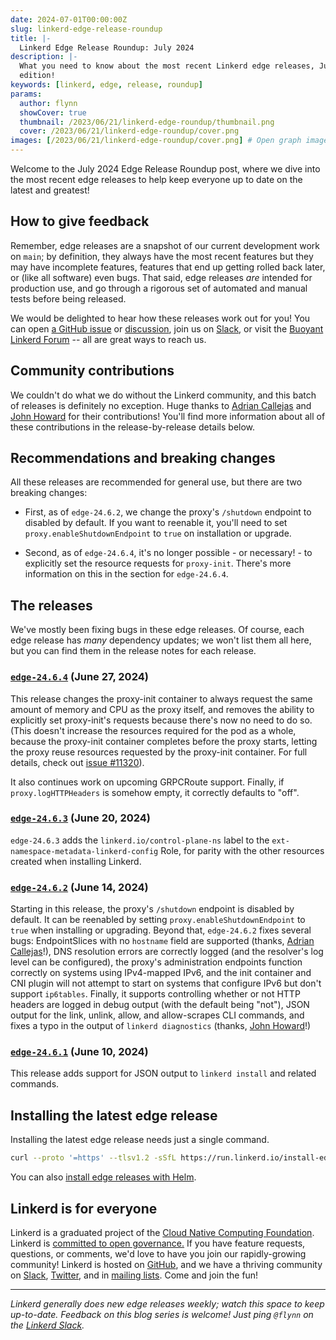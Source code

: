 ```yaml
---
date: 2024-07-01T00:00:00Z
slug: linkerd-edge-release-roundup
title: |-
  Linkerd Edge Release Roundup: July 2024
description: |-
  What you need to know about the most recent Linkerd edge releases, July 2024
  edition!
keywords: [linkerd, edge, release, roundup]
params:
  author: flynn
  showCover: true
  thumbnail: /2023/06/21/linkerd-edge-roundup/thumbnail.png
  cover: /2023/06/21/linkerd-edge-roundup/cover.png
images: [/2023/06/21/linkerd-edge-roundup/cover.png] # Open graph image
---
```


Welcome to the July 2024 Edge Release Roundup post, where we dive into the
most recent edge releases to help keep everyone up to date on the latest and
greatest!

## How to give feedback

Remember, edge releases are a snapshot of our current development work on
`main`; by definition, they always have the most recent features but they may
have incomplete features, features that end up getting rolled back later, or
(like all software) even bugs. That said, edge releases *are* intended for
production use, and go through a rigorous set of automated and manual tests
before being released.

We would be delighted to hear how these releases work out for you! You can
open [a GitHub issue](https://github.com/linkerd/linkerd2/issues/) or
[discussion](https://github.com/linkerd/linkerd2/discussions/), join us on
[Slack](https://slack.linkerd.io), or visit the [Buoyant Linkerd
Forum](https://linkerd.buoyant.io) -- all are great ways to reach us.

## Community contributions

We couldn't do what we do without the Linkerd community, and this batch of
releases is definitely no exception. Huge thanks to [Adrian Callejas] and
[John Howard] for their contributions! You'll find more information about all
of these contributions in the release-by-release details below.

[Adrian Callejas]: https://github.com/acallejaszu
[John Howard]: https://github.com/howardjohn

## Recommendations and breaking changes

All these releases are recommended for general use, but there are two breaking
changes:

- First, as of `edge-24.6.2`, we change the proxy's `/shutdown` endpoint to
  disabled by default. If you want to reenable it, you'll need to set
  `proxy.enableShutdownEndpoint` to `true` on installation or upgrade.

- Second, as of `edge-24.6.4`, it's no longer possible - or necessary! - to
  explicitly set the resource requests for `proxy-init`. There's more
  information on this in the section for `edge-24.6.4`.

## The releases

We've mostly been fixing bugs in these edge releases. Of course, each edge
release has _many_ dependency updates; we won't list them all here, but you
can find them in the release notes for each release.

### [`edge-24.6.4`](https://github.com/linkerd/linkerd2/releases/tag/edge-24.6.4) (June 27, 2024)

This release changes the proxy-init container to always request the same
amount of memory and CPU as the proxy itself, and removes the ability to
explicitly set proxy-init's requests because there's now no need to do so.
(This doesn't increase the resources required for the pod as a
whole, because the proxy-init container completes before the proxy
starts, letting the proxy reuse resources requested by the proxy-init
container. For full details, check out [issue #11320][comment]).

[comment]: https://github.com/linkerd/linkerd2/issues/11320#issuecomment-2186383081

It also continues work on upcoming GRPCRoute support. Finally, if
`proxy.logHTTPHeaders` is somehow empty, it correctly defaults to "off".

### [`edge-24.6.3`](https://github.com/linkerd/linkerd2/releases/tag/edge-24.6.3) (June 20, 2024)

`edge-24.6.3` adds the `linkerd.io/control-plane-ns` label to the
`ext-namespace-metadata-linkerd-config` Role, for parity with the other
resources created when installing Linkerd.

### [`edge-24.6.2`](https://github.com/linkerd/linkerd2/releases/tag/edge-24.6.2) (June 14, 2024)

Starting in this release, the proxy's `/shutdown` endpoint is disabled by default. It can be reenabled by setting `proxy.enableShutdownEndpoint` to `true` when installing or upgrading. Beyond that, `edge-24.6.2` fixes several bugs: EndpointSlices with no `hostname` field are supported (thanks, [Adrian Callejas]!), DNS resolution errors are correctly logged (and the resolver's log level can be configured), the proxy's administration endpoints function correctly on systems using IPv4-mapped IPv6, and the init container and CNI plugin will not attempt to start on systems that configure IPv6 but don't support `ip6tables`. Finally, it supports controlling whether or not HTTP headers are logged in debug output (with the default being "not"), JSON output for the link, unlink, allow, and allow-scrapes CLI commands, and fixes a typo in the output of  `linkerd diagnostics` (thanks, [John Howard]!)

### [`edge-24.6.1`](https://github.com/linkerd/linkerd2/releases/tag/edge-24.6.1) (June 10, 2024)

This release adds support for JSON output to `linkerd install` and related commands.

## Installing the latest edge release

Installing the latest edge release needs just a single command.

```bash
curl --proto '=https' --tlsv1.2 -sSfL https://run.linkerd.io/install-edge | sh
```

You can also [install edge releases with Helm](https://linkerd.io/2.15/tasks/install-helm/).

## Linkerd is for everyone

Linkerd is a graduated project of the [Cloud Native Computing
Foundation](https://cncf.io/). Linkerd is [committed to open
governance.](/2019/10/03/linkerds-commitment-to-open-governance/) If you have
feature requests, questions, or comments, we'd love to have you join our
rapidly-growing community! Linkerd is hosted on
[GitHub](https://github.com/linkerd/), and we have a thriving community on
[Slack](https://slack.linkerd.io/), [Twitter](https://twitter.com/linkerd), and
in [mailing lists](/community/get-involved/). Come and join the fun!

----

_Linkerd generally does new edge releases weekly; watch this space to keep
up-to-date. Feedback on this blog series is welcome! Just ping `@flynn` on the
[Linkerd Slack](https://slack.linkerd.io)._
